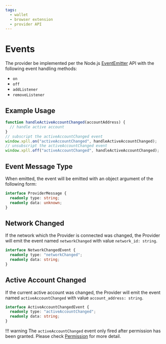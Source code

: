 ```yaml
---
tags:
  - wallet
  - browser extension
  - provider API
---
```


# Events

The provider be implemented per the Node.js [EventEmitter][eventemitter] API
with the following event handling methods:

- `on`
- `off`
- `addListener`
- `removeListener`

[eventemitter]: https://nodejs.org/api/events.html#class-eventemitter

## Example Usage

```js
function handleActiveAccountChanged(accountAddress) {
  // handle active account
}
// subscript the activeAccountChanged event
window.xpll.on("activeAccountChanged", handleActiveAccountChanged);
// unsubscript the activeAccountChanged event
window.xpll.off("activeAccountChanged", handleActiveAccountChanged);
```

## Event Message Type

When emitted, the event will be emitted with an object argument of the following form:

```ts
interface ProviderMessage {
  readonly type: string;
  readonly data: unknown;
}
```

## Network Changed

If the network which the Provider is connected was changed,
   the Provider will emit the event named `networkChanged` with value `network_id: string`.

```ts
interface NetworkChangedEvent {
  readonly type: "networkChanged";
  readonly data: string;
}
```

## Active Account Changed

If the current active account was changed,
the Provider will emit the event named `activeAccountChanged` with value `account_address: string`.

```ts
interface ActiveAccountChangedEvent {
  readonly type: "activeAccountChanged";
  readonly data: string;
}
```

!!! warning
    The `activeAccountChanged` event only fired after permission has been granted.
    Please check [Permission][permission] for more detail.

[permission]: ./permission.md
